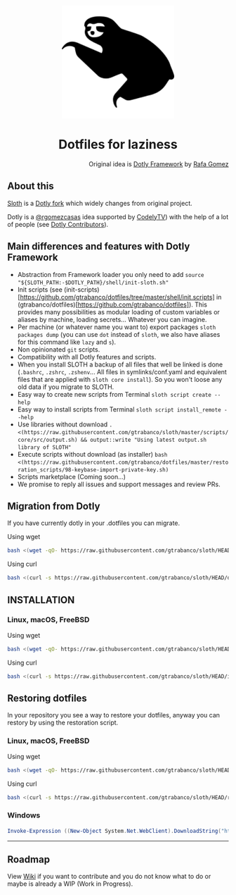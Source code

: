 <p align="center">
  <a href="https://github.com/gtrabanco/sloth">
    <img src="sloth.svg" alt="Sloth Logo" width="256px" height="256px" />
  </a>
</p>

<h1 align="center">
  Dotfiles for laziness
</h1>

<p align="right">
  Original idea is <a href="https://github.com/codelytv/dotly" alt="Dotly repository">Dotly Framework</a> by <a href="https://github.com/rgomezcasas" alt="Dotly orginal developer">Rafa Gomez</a>
</p>

## About this
[Sloth](https://github.com/gtrabanco/sloth) is a [Dotly fork](https://github.com/CodelyTV/dotly) which widely changes from original project.

Dotly is a [@rgomezcasas](https://github.com/rgomezcasas) idea supported by [CodelyTV](https://pro.codely.tv)) with the help of a lot of people (see [Dotly Contributors](https://github.com/CodelyTV/dotly/graphs/contributors)).

## Main differences and features with Dotly Framework
* Abstraction from Framework loader you only need to add `source "${SLOTH_PATH:-$DOTLY_PATH}/shell/init-sloth.sh"`
* Init scripts (see (init-scripts)[https://github.com/gtrabanco/dotfiles/tree/master/shell/init.scripts] in (gtrabanco/dotfiles)[https://github.com/gtrabanco/dotfiles]). This provides many possibilities as modular loading of custom variables or aliases by machine, loading secrets... Whatever you can imagine.
* Per machine (or whatever name you want to) export packages `sloth packages dump` (you can use `dot` instead of `sloth`, we also have aliases for this command like `lazy` and `s`).
* Non opinionated `git` scripts.
* Compatibility with all Dotly features and scripts.
* When you install SLOTH a backup of all files that well be linked is done (`.bashrc`, `.zshrc`, `.zshenv`... All files in symlinks/conf.yaml and equivalent files that are applied with `sloth core install`). So you won't loose any old data if you migrate to SLOTH.
* Easy way to create new scripts from Terminal `sloth script create --help`
* Easy way to install scripts from Terminal `sloth script install_remote --help`
* Use libraries without download `. <(https://raw.githubusercontent.com/gtrabanco/sloth/master/scripts/core/src/output.sh) && output::write "Using latest output.sh library of SLOTH"`
* Execute scripts without download (as installer) `bash <(https://raw.githubusercontent.com/gtrabanco/dotfiles/master/restoration_scripts/98-keybase-import-private-key.sh)`
* Scripts marketplace (Coming soon...)
* We promise to reply all issues and support messages and review PRs.

## Migration from Dotly

If you have currently dotly in your .dotfiles you can migrate.

Using wget
```bash
bash <(wget -qO- https://raw.githubusercontent.com/gtrabanco/sloth/HEAD/dotly-migrator)
```

Using curl
```bash
bash <(curl -s https://raw.githubusercontent.com/gtrabanco/sloth/HEAD/dotly-migrator)
```

## INSTALLATION

### Linux, macOS, FreeBSD

Using wget
```bash
bash <(wget -qO- https://raw.githubusercontent.com/gtrabanco/sloth/HEAD/installer)
```

Using curl
```bash
bash <(curl -s https://raw.githubusercontent.com/gtrabanco/sloth/HEAD/installer)
```

## Restoring dotfiles

In your repository you see a way to restore your dotfiles, anyway you can restory by using the restoration script.

### Linux, macOS, FreeBSD

Using wget
```bash
bash <(wget -qO- https://raw.githubusercontent.com/gtrabanco/sloth/HEAD/restorer)
```

Using curl
```bash
bash <(curl -s https://raw.githubusercontent.com/gtrabanco/sloth/HEAD/restorer)
```
### Windows

```PowerShell
Invoke-Expression ((New-Object System.Net.WebClient).DownloadString("https://raw.githubusercontent.com/gtrabanco/sloth/HEAD/install.ps1"))
```

<!--
Source PowerShell:
 . ([Scriptblock]::Create((([System.Text.Encoding]::ASCII).getString((Invoke-WebRequest -Uri "${FUNCTIONS_URI}").Content))))
-->

<hr>

## Roadmap

View [Wiki](https://github.com/gtrabanco/sloth/wiki#roadmap) if you want to contribute and you do not know what to do or maybe is already a WIP (Work in Progress).

